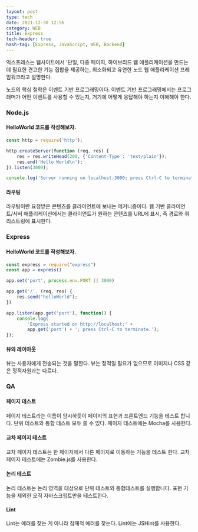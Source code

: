 ```yaml
---
layout: post
type: tech
date: 2021-12-30 12:56
category: WEB
title: Express
tech-header: true
hash-tag: [Express, JavaScript, WEB, Backend]
---
```



익스프레스는 웹사이트에서 '단일, 다중 페이지, 하이브리드 웹 애플리케이션을 만드는데 필요한 견고한 기능 집합을 제공하는, 최소화되고 유연한 노드 웹 애플리케이션 프레임워크라고 설명한다.

노드의 핵심 철학은 이벤트 기반 프로그래밍이다. 이벤트 기반 프로그래밍에서는 프로그래머가 어떤 이벤트를 사용할 수 있는지, 거기에 어떻게 응답해야 하는지 이해해야 한다.

### Node.js
#### HelloWorld 코드를 작성해보자.

```javascript
const http = require('http');

http.createServer(function (req, res) {
    res = res.writeHead(200, {'Content-Type': 'text/plain'});
    res.end('Hello World\n');
}).listen(3000);

console.log('Server running on localhost:3000; press Ctrl-C to terminate..');
```

#### 라우팅
라우팅이란 요청받은 콘텐츠를 클라이언트에 보내는 메커니즘이다. 웹 기반 클라이언트/서버 애플리케이션에서는 클라이언트가 원하는 콘텐츠를 URL에 표시, 즉 경로와 쿼리스트링에 표시한다.

### Express

#### HelloWorld 코드를 작성해보자.

```javascript
const express = require("express")
const app = express()

app.set('port', process.env.PORT || 3000)

app.get('/'. (req, res) {
    res.send("helloWorld");
})

app.listen(app.get('port'), function() {
    console.log(
        'Express started on http://localhost:' + 
        app.get('port') + '; press Ctrl-C to terminate.');
});

```

#### 뷰와 레이아웃

뷰는 사용자에게 전송되는 것을 말한다.
뷰는 정적일 필요가 없으므로 이미지나 CSS 같은 정적자원과는 다르다.


### QA
#### 페이지 테스트
페이지 테스트라는 이름이 암시하듯이 페이지의 표현과 프론트엔드 기능을 테스트 합니다.
단위 테스트와 통합 테스트 모두 쓸 수 있다. 페이지 테스트에는 Mocha를 사용한다.

#### 교차 페이지 테스트
교차 페이지 테스트는 한 페이지에서 다른 페이지로 이동하는 기능을 테스트 한다.
교차 페이지 테스트에는 Zombie.js를 사용한다.

#### 논리 테스트
논리 테스트는 논리 영역을 대상으로 단위 테스트와 통합테스트를 실행합니다.
표현 기능을 제외한 오직 자바스크립트만을 테스트한다.
#### Lint
Lint는 에러를 찾는 게 아니라 잠재적 에러를 찾는다.
Lint에는 JSHint를 사용한다.